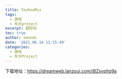 ```yaml
---
title: TouhouMix
tags:
  - 游戏
  - 东方project
excerpt: 超好玩
toc: true
author: xeonds
date: '2021.06.14 11:15:49'
categories:
  - 游戏
  - 东方Project
---
```


下载地址：<https://dreamweb.lanzoui.com/iBZsypltg9a>
